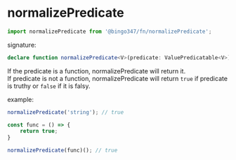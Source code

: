 # normalizePredicate

```javascript
import normalizePredicate from '@bingo347/fn/normalizePredicate';
```

signature:

```typescript
declare function normalizePredicate<V>(predicate: ValuePredicatable<V>): ValuePredicate<V>
```

If the predicate is a function, normalizePredicate will return it.   
If predicate is not a function, normalizePredicate will return `true` if predicate is truthy or `false` if it is falsy.

example:

```javascript
normalizePredicate('string'); // true

const func = () => {
    return true;
}

normalizePredicate(func)(); // true
```